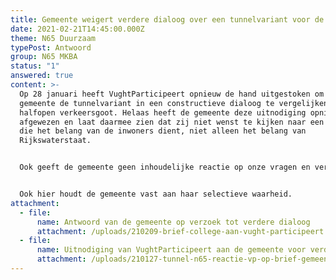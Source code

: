```yaml
---
title: Gemeente weigert verdere dialoog over een tunnelvariant voor de N65
date: 2021-02-21T14:45:00.000Z
theme: N65 Duurzaam
typePost: Antwoord
group: N65 MKBA
status: "1"
answered: true
content: >-
  Op 28 januari heeft VughtParticipeert opnieuw de hand uitgestoken om met de
  gemeente de tunnelvariant in een constructieve dialoog te vergelijken met de
  halfopen verkeersgoot. Helaas heeft de gemeente deze uitnodiging opnieuw
  afgewezen en laat daarmee zien dat zij niet wenst te kijken naar een variant
  die het belang van de inwoners dient, niet alleen het belang van
  Rijkswaterstaat.


  Ook geeft de gemeente geen inhoudelijke reactie op onze vragen en verwijst naar enkele verschilpunten in de calculatie van de Lunettentunnel. In een constructieve dialoog hadden wij deze verschilpunten kunnen kwantificeren en vergelijken met de voordelen van de tunnelvariant wat betreft leefbaarheid en gezondheidswinst. Dat had een volledige vergelijking met de calculatie van de gemeente opgeleverd, waarin verzuimd is de kosten voor het aanpassen van het onderliggend wegennet en de kosten die gemaakt worden voor de N65 als onderdeel van project PHS (Programma Hoogfrequent Spoor) te betrekken. 


  Ook hier houdt de gemeente vast aan haar selectieve waarheid.
attachment:
  - file:
      name: Antwoord van de gemeente op verzoek tot verdere dialoog
      attachment: /uploads/210209-brief-college-aan-vught-participeert.pdf
  - file:
      name: Uitnodiging van VughtParticipeert aan de gemeente voor verdere dialoog
      attachment: /uploads/210127-tunnel-n65-reactie-vp-op-brief-gemeente-dd-12-januari.vs10.pdf
---
```

